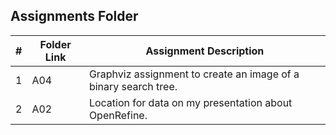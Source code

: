 ##  Assignments Folder

|   #   | Folder Link | Assignment Description |
| :---: | ----------- | ---------------------- |
|   1   |     A04     | Graphviz assignment to create an image of a binary search tree.                       |
|   2   |     A02     | Location for data on my presentation about OpenRefine.                                     |
